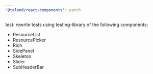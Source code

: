 ```yaml
---
'@talend/react-components': patch
---
```


test: rewrite tests using testing-library of the following components:

- ResourceList
- ResourcePicker
- Rich
- SidePanel
- Skeleton
- Slider
- SubHeaderBar